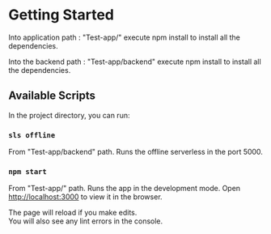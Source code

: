 # Getting Started 

Into application path : "Test-app/" execute npm install to install all the dependencies.

Into the backend path : "Test-app/backend" execute npm install to install all the dependencies.

## Available Scripts

In the project directory, you can run:

### `sls offline`

From "Test-app/backend" path.
Runs the offline serverless in the port 5000.

### `npm start`

From "Test-app/" path.
Runs the app in the development mode.
Open [http://localhost:3000](http://localhost:3000) to view it in the browser.

The page will reload if you make edits.\
You will also see any lint errors in the console.
